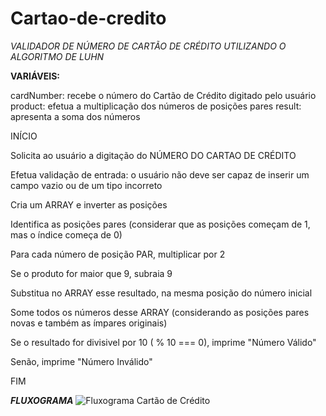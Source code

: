 # Cartao-de-credito

*VALIDADOR DE NÚMERO DE CARTÃO DE CRÉDITO UTILIZANDO O ALGORITMO DE LUHN*


**VARIÁVEIS:**

cardNumber: recebe o número do Cartão de Crédito digitado pelo usuário
product: efetua a multiplicação dos números de posições pares
result: apresenta a soma dos números


INÍCIO

Solicita ao usuário a digitação do NÚMERO DO CARTAO DE CRÉDITO

Efetua validação de entrada: o usuário não deve ser capaz de inserir um campo vazio ou de um tipo incorreto

Cria um ARRAY e inverter as posições 

Identifica as posições pares (considerar que as posições começam de 1, mas o índice começa de 0)

Para cada número de posição PAR, multiplicar por 2 

Se o produto for maior que 9, subraia 9

Substitua no ARRAY esse resultado, na mesma posição do número inicial

Some todos os números desse ARRAY (considerando as posições pares novas e também as ímpares originais)

Se o resultado for divisivel por 10 ( % 10 === 0), imprime "Número Válido"

Senão, imprime "Número Inválido"

FIM


***FLUXOGRAMA***
![Fluxograma Cartão de Crédito](C:\Users\Amanda\Desktop\Laboratoria\Sprint1\Produtos-Finais\Cartao-de-credito\Fluxograma-Cartao-de-credito.PNG)
